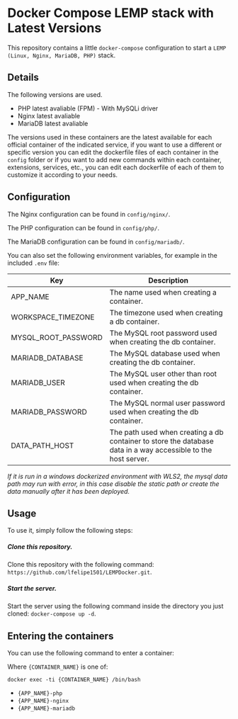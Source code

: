 # Docker Compose LEMP stack with Latest Versions

This repository contains a little `docker-compose` configuration to start a `LEMP (Linux, Nginx, MariaDB, PHP)` stack.

## Details

The following versions are used.

* PHP latest avaliable (FPM) - With MySQLi driver
* Nginx latest avaliable
* MariaDB latest avaliable

The versions used in these containers are the latest available for each official container of the indicated service, if you want to use a different or specific version you can edit the dockerfile files of each container in the `config` folder or if you want to add new commands within each container, extensions, services, etc., you can edit each dockerfile of each of them to customize it according to your needs.

## Configuration

The Nginx configuration can be found in `config/nginx/`.

The PHP configuration can be found in `config/php/`.

The MariaDB configuration can be found in `config/mariadb/`.

You can also set the following environment variables, for example in the included `.env` file:

| Key | Description |
|-----|-------------|
|APP_NAME|The name used when creating a container.|
|WORKSPACE_TIMEZONE|The timezone used when creating a db container.|
|MYSQL_ROOT_PASSWORD|The MySQL root password used when creating the db container.|
|MARIADB_DATABASE|The MySQL database used when creating the db container.|
|MARIADB_USER|The MySQL user other than root used when creating the db container.|
|MARIADB_PASSWORD|The MySQL normal user password used when creating the db container.|
|DATA_PATH_HOST|The path used when creating a db container to store the database data in a way accessible to the host server.|

*If it is run in a windows dockerized environment with WLS2, the mysql data path may run with error, in this case disable the static path or create the data manually after it has been deployed.*

## Usage

To use it, simply follow the following steps:

##### Clone this repository.

Clone this repository with the following command: `https://github.com/lfelipe1501/LEMPDocker.git`.

##### Start the server.

Start the server using the following command inside the directory you just cloned: `docker-compose up -d`.

## Entering the containers

You can use the following command to enter a container:

Where `{CONTAINER_NAME}` is one of:

`docker exec -ti {CONTAINER_NAME} /bin/bash`

* `{APP_NAME}-php`
* `{APP_NAME}-nginx`
* `{APP_NAME}-mariadb`
